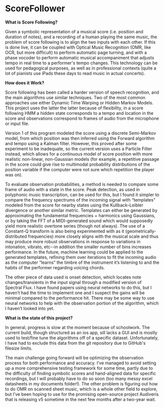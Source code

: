 # ScoreFollower


**What is Score Following?**

Given a symbolic representation of a musical score (i.e. position and duration of notes), and a recording of a human playing the same music, the problem of score following is to align the two inputs with each other. If this is done live, it can be coupled with Optical Music Recognition (OMR, like OCR, but more difficult) to perform automatic page turning, and with a phase vocoder to perform automatic musical accompaniment that adjusts tempo in real time to a performer's tempo changes. This technology can be used for pedagogical purposes, as well as in professional contexts (quite a lot of pianists use iPads these days to read music in actual concerts).

**How does it Work?**

Score following has been called a harder version of speech recognition, and the main algorithms use similar techniques. 
Two of the most common approaches use either Dynamic Time Warping or Hidden Markov Models. This project uses the latter the latter because of flexibility, in a score following HMM a hidden state corresponds to a tempo and location in the score and observations correspond to frames of audio from the microphone or input file. 

Version 1 of this program modeled the score using a discrete Semi-Markov model, from which position was then inferred using the Forward algorithm and tempo using a Kalman filter. However, this proved after some experiment to be inadequate, so the current version uses a Particle Filter instead, which allows for a continuous model of score position with more realistic non-linear, non-Gaussian models (for example, a repetitive passage in the score could give rise to multimodal probability distributions of the position variable if the computer were not sure which repetition the player was on).

To evaluate observation probabilities, a method is needed to compare some frame of audio with a state in the score. Peak detection, as used in polyphonic music transcription, can be used for this, but I found it simpler to compare the frequency spectrums of the incoming signal with “templates” modeled from the score for nearby states using the Kullback–Leibler divergence or another similar metric. Templates can either be generated by approximating the fundamental frequencies + harmonics using Gaussians, or by taking the FFT of a MIDI-generated sound which would supposedly yield more realistic overtone series (though not always). The use of a Constant-Q transform is also being experimented with as it (geometrically-distributed frequencies) more closely aligns with the musical scale and thus may produce more robust observations in response to variations in intonation, vibrato, etc--in addition the smaller number of bins increases performance. In the future, machine learning could be applied to the generated templates, refining them over iterations to fit the incoming audio as the computer “learns” the timbre of the instrument it’s listening to and the habits of the performer regarding voicing chords. 

The other piece of data used is onset detection, which locates note changes/transients in the input signal through a modified version of Spectral Flux. I have found papers using neural networks to do this, but I haven’t had the time to implement one and I suspect the gains will be minimal compared to the performance hit. There may be some way to use neural networks to help with the observation portion of the algorithm, which I haven’t looked into yet.

**What is the state of this project?**

In general, progress is slow at the moment because of schoolwork. The current build, though structured as an ios app, sill lacks a GUI and is mostly used to test/fine tune the algorithms off of a specific dataset. Unfortunately, I have had to exclude this data from the git repository due to GitHub's filesize limits. 

The main challenge going forward will be optimizing the observation process for both performance and accuracy. I’ve managed to avoid setting up a more comprehensive testing framework for some time, partly due to the difficulty of finding symbolic scores and hand-aligned data for specific recordings, but I will probably have to do so soon (too many messy excel datasheets in my documents folder!). The other problem is figuring out how to do OMR on scanned sheet music, which is a whole other field to explore, but I’ve been hoping to use for the promising open-source project Audiveris that is releasing v5 sometime in the next few months after a two-year wait. 
